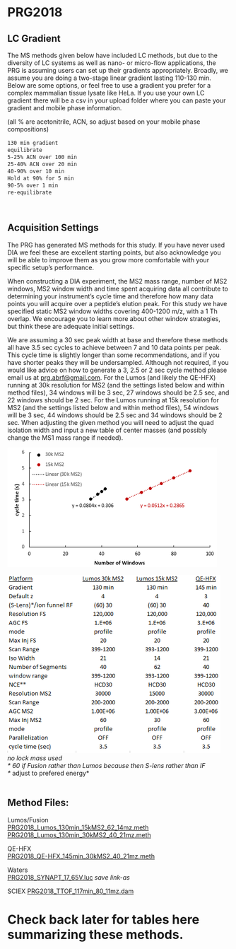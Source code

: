 # PRG2018

## LC Gradient<br />
The MS methods given below have included LC methods, but due to the diversity of LC systems as well as nano- or micro-flow applications, the PRG is assuming users can set up their gradients appropriately. Broadly, we assume you are doing a two-stage linear gradient lasting 110-130 min. Below are some options, or feel free to use a gradient you prefer for a complex mammalian tissue lysate like HeLa. If you use your own LC gradient there will be a csv in your upload folder where you can paste your gradient and mobile phase information.

(all % are acetonitrile, ACN, so adjust based on your mobile phase compositions)
```
130 min gradient
equilibrate
5-25% ACN over 100 min
25-40% ACN over 20 min
40-90% over 10 min
Hold at 90% for 5 min
90-5% over 1 min
re-equilibrate
```
<br />

## Acquisition Settings<br />
The PRG has generated MS methods for this study. If you have never used DIA we feel these are excellent starting points, but also acknowledge you will be able to improve them as you grow more comfortable with your specific setup’s performance.

When constructing a DIA experiment, the MS2 mass range, number of MS2 windows, MS2 window width and time spent acquiring data all contribute to determining your instrument’s cycle time and therefore how many data points you will acquire over a peptide’s elution peak. For this study we have specified static MS2 window widths covering 400-1200 m/z, with a 1 Th overlap. We encourage you to learn more about other window strategies, but think these are adequate initial settings.

We are assuming a 30 sec peak width at base and therefore these methods all have 3.5 sec cycles to achieve between 7 and 10 data points per peak. This cycle time is slightly longer than some recommendations, and if you have shorter peaks they will be undersampled. Although not required, if you would like advice on how to generate a 3, 2.5 or 2 sec cycle method please email us at prg.abrf@gmail.com. For the Lumos (and likely the QE-HFX) running at 30k resolution for MS2 (and the settings listed below and within method files), 34 windows will be 3 sec, 27 windows should be 2.5 sec, and 22 windows should be 2 sec. For the Lumos  running at 15k resolution for MS2 (and the settings listed below and within method files), 54 windows will be 3 sec, 44 windows should be 2.5 sec and 34 windows should be 2 sec. When adjusting the given method you will need to adjust the quad isolation width and input a new table of center masses (and possibly change the MS1 mass range if needed).

![linreg](https://raw.githubusercontent.com/neely/PRG2018/master/misc/LinearRegression.PNG "Linear Regression of cycle time and number of DIA windows")


![Thermo Settings Table](https://raw.githubusercontent.com/neely/PRG2018/master/misc/ThermoSettingsTable.PNG "Abbreviated settings for Thermo instruments")<br />
*no lock mass used<br />
\* 60 if Fusion rather than Lumos because then S-lens rather than IF<br />
\** adjust to prefered energy*<br /><br />

## Method Files:<br />
Lumos/Fusion<br />
[PRG2018_Lumos_130min_15kMS2_62_14mz.meth](https://github.com/neely/PRG2018/raw/master/PRG2018_Lumos_130min_15kMS2_62_14mz.meth)<br />
[PRG2018_Lumos_130min_30kMS2_40_21mz.meth](https://github.com/neely/PRG2018/raw/master/PRG2018_Lumos_130min_30kMS2_40_21mz.meth)<br />

QE-HFX<br />
[PRG2018_QE-HFX_145min_30kMS2_40_21mz.meth](https://github.com/neely/PRG2018/raw/master/PRG2018_QE-HFX_145min_30kMS2_40_21mz.meth)<br />

Waters<br />
[PRG2018_SYNAPT_17_65V.luc](https://raw.githubusercontent.com/neely/PRG2018/master/PRG2018_SYNAPT_17_65V.luc) *save link-as*<br />

SCIEX
[PRG2018_TTOF_117min_80_11mz.dam](https://github.com/neely/PRG2018/raw/master/PRG2018_TTOF_117min_80_11mz.dam)<br />


# Check back later for tables here summarizing these methods.
